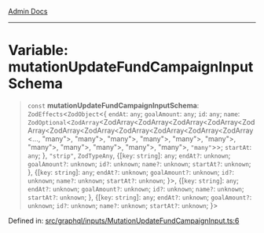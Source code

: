 [Admin Docs](/)

***

# Variable: mutationUpdateFundCampaignInputSchema

> `const` **mutationUpdateFundCampaignInputSchema**: `ZodEffects`\<`ZodObject`\<\{ `endAt`: `any`; `goalAmount`: `any`; `id`: `any`; `name`: `ZodOptional`\<`ZodArray`\<ZodArray\<ZodArray\<ZodArray\<ZodArray\<ZodArray\<ZodArray\<ZodArray\<ZodArray\<ZodArray\<ZodArray\<ZodArray\<..., "many"\>, "many"\>, "many"\>, "many"\>, "many"\>, "many"\>, "many"\>, "many"\>, "many"\>, "many"\>, "many"\>, `"many"`\>\>; `startAt`: `any`; \}, `"strip"`, `ZodTypeAny`, \{[`key`: `string`]: `any`; `endAt?`: `unknown`; `goalAmount?`: `unknown`; `id?`: `unknown`; `name?`: `unknown`; `startAt?`: `unknown`; \}, \{[`key`: `string`]: `any`; `endAt?`: `unknown`; `goalAmount?`: `unknown`; `id?`: `unknown`; `name?`: `unknown`; `startAt?`: `unknown`; \}\>, \{[`key`: `string`]: `any`; `endAt?`: `unknown`; `goalAmount?`: `unknown`; `id?`: `unknown`; `name?`: `unknown`; `startAt?`: `unknown`; \}, \{[`key`: `string`]: `any`; `endAt?`: `unknown`; `goalAmount?`: `unknown`; `id?`: `unknown`; `name?`: `unknown`; `startAt?`: `unknown`; \}\>

Defined in: [src/graphql/inputs/MutationUpdateFundCampaignInput.ts:6](https://github.com/gautam-divyanshu/talawa-api/blob/d8a8cac9e6df3a48d2412b7eda7ba90695bb5e35/src/graphql/inputs/MutationUpdateFundCampaignInput.ts#L6)
